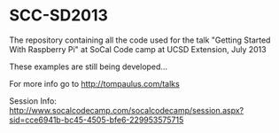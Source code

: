 SCC-SD2013
==========

The repository containing all the code used for the talk "Getting Started With Raspberry Pi" at SoCal Code camp at UCSD Extension, July 2013

These examples are still being developed...

For more info go to http://tompaulus.com/talks

Session Info: http://www.socalcodecamp.com/socalcodecamp/session.aspx?sid=cce6941b-bc45-4505-bfe6-229953575715